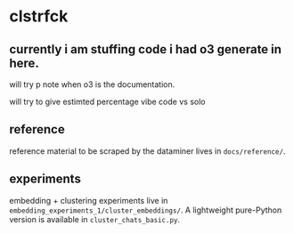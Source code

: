 # clstrfck

## currently i am stuffing code i had o3 generate in here.

will try p note when o3 is the documentation.

will try to give estimted percentage vibe code vs solo

## reference

reference material to be scraped by the dataminer lives in `docs/reference/`.

## experiments

embedding + clustering experiments live in `embedding_experiments_1/cluster_embeddings/`.
A lightweight pure-Python version is available in `cluster_chats_basic.py`.

